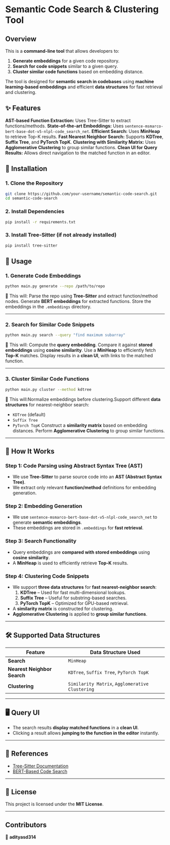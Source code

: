 # Semantic Code Search & Clustering Tool

## Overview

This is a **command-line tool** that allows developers to:

1. **Generate embeddings** for a given code repository.
2. **Search for code snippets** similar to a given query.
3. **Cluster similar code functions** based on embedding distance.

The tool is designed for **semantic search in codebases** using **machine learning-based embeddings** and efficient **data structures** for fast retrieval and clustering.

## ✨ Features

**AST-based Function Extraction:** Uses Tree-Sitter to extract functions/methods.
**State-of-the-art Embeddings:** Uses `sentence-msmarco-bert-base-dot-v5-nlpl-code_search_net`.
**Efficient Search:** Uses **MinHeap** to retrieve Top-K results.
**Fast Nearest Neighbor Search:** Supports **KDTree**, **Suffix Tree**, and **PyTorch TopK**.
**Clustering with Similarity Matrix:** Uses **Agglomerative Clustering** to group similar functions.
**Clean UI for Query Results:** Allows direct navigation to the matched function in an editor.

## 🔧 Installation

### **1. Clone the Repository**

```bash
git clone https://github.com/your-username/semantic-code-search.git
cd semantic-code-search
```

### **2. Install Dependencies**

```bash
pip install -r requirements.txt
```

### **3. Install Tree-Sitter (if not already installed)**

```bash
pip install tree-sitter
```

## 🚀 Usage

### **1. Generate Code Embeddings**

```bash
python main.py generate --repo /path/to/repo
```

🔹 This will:
Parse the repo using **Tree-Sitter** and extract function/method nodes.
Generate **BERT embeddings** for extracted functions.
Store the embeddings in the `.embeddings` directory.

---

### **2. Search for Similar Code Snippets**

```bash
python main.py search --query "find maximum subarray"
```

🔹 This will:
Compute the **query embedding**.
Compare it against **stored embeddings** using **cosine similarity**.
Use a **MinHeap** to efficiently fetch **Top-K** matches.
Display results in a **clean UI**, with links to the matched function.

---

### **3. Cluster Similar Code Functions**

```bash
python main.py cluster --method kdtree
```

🔹 This will:Normalize embeddings before clustering.Support different **data structures** for nearest-neighbor search:

- `KDTree` (default)
- `Suffix Tree`
- `PyTorch TopK`
  Construct a **similarity matrix** based on embedding distances.
  Perform **Agglomerative Clustering** to group similar functions.

---

## 🔬 How It Works

### **Step 1: Code Parsing using Abstract Syntax Tree (AST)**

- We use **Tree-Sitter** to parse source code into an **AST (Abstract Syntax Tree)**.
- We extract only relevant **function/method** definitions for embedding generation.

### **Step 2: Embedding Generation**

- We use `sentence-msmarco-bert-base-dot-v5-nlpl-code_search_net` to generate **semantic embeddings**.
- These embeddings are stored in `.embeddings` for **fast retrieval**.

### **Step 3: Search Functionality**

- Query embeddings are **compared with stored embeddings** using **cosine similarity**.
- A **MinHeap** is used to efficiently retrieve **Top-K** results.

### **Step 4: Clustering Code Snippets**

- We support **three data structures** for **fast nearest-neighbor search**:
  1. **KDTree** – Used for fast multi-dimensional lookups.
  2. **Suffix Tree** – Useful for substring-based searches.
  3. **PyTorch TopK** – Optimized for GPU-based retrieval.
- A **similarity matrix** is constructed for clustering.
- **Agglomerative Clustering** is applied to **group similar functions**.

---

## 🛠 Supported Data Structures

| **Feature**                 | **Data Structure Used**                       |
| --------------------------------- | --------------------------------------------------- |
| **Search**                  | `MinHeap`                                         |
| **Nearest Neighbor Search** | `KDTree`, `Suffix Tree`, `PyTorch TopK`       |
| **Clustering**              | `Similarity Matrix`, `Agglomerative Clustering` |

---

## 🖥 Query UI

- The search results **display matched functions** in a **clean UI**.
- Clicking a result allows **jumping to the function in the editor** instantly.

---

## 🔗 References

- [Tree-Sitter Documentation](https://tree-sitter.github.io/tree-sitter/)
- [BERT-Based Code Search](https://huggingface.co/sentence-msmarco-bert-base-dot-v5-nlpl-code_search_net)

---

## 📜 License

This project is licensed under the **MIT License**.

---

## Contributors

👤 **adityasd314** 
